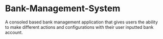 # Bank-Management-System
A consoled based bank management application that gives users the ability to make different actions and configurations with their user inputted bank account.
